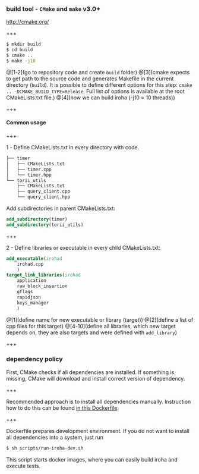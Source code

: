 ### build tool - `CMake` and `make` v3.0+

http://cmake.org/

+++

```bash
$ mkdir build
$ cd build
$ cmake ..
$ make -j10
```
@[1-2](go to repository code and create `build` folder)
@[3](cmake expects to get path to the source code and generates Makefile in the current directory (`build`). It is possible to define different options for this step: `cmake .. -DCMAKE_BUILD_TYPE=Release`. Full list of options is available at the root CMakeLists.txt file.)
@[4](now we can build iroha (-j10 = 10 threads))


+++

#### Common usage

+++

1 - Define CMakeLists.txt in every directory with code.

```bash
├── timer
│   ├── CMakeLists.txt
│   ├── timer.cpp
│   └── timer.hpp
└── torii_utils
    ├── CMakeLists.txt
    ├── query_client.cpp
    └── query_client.hpp
```

Add subdirectories in parent CMakeLists.txt:

```CMake
add_subdirectory(timer)
add_subdirectory(torii_utils)
```

+++

2 - Define libraries or executable in every child CMakeLists.txt:

```CMake
add_executable(irohad
    irohad.cpp
    )
target_link_libraries(irohad
    application
    raw_block_insertion
    gflags
    rapidjson
    keys_manager
    )
```
@[1](define name for new executable or library (target))
@[2](define a list of cpp files for this target)
@[4-10](define all libraries, which new target depends on, they are also targets and were defined with `add_library`)

+++

### dependency policy

First, CMake checks if all dependencies are installed. If something is missing, CMake will download and install correct version of dependency.

+++

Recommended approach is to install all dependencies manually. Instruction how to do this can be found [in this Dockerfile](https://github.com/hyperledger/iroha/blob/develop/docker/develop/Dockerfile).

+++

Dockerfile prepares development environment. If you do not want to install all dependencies into a system, just run

```bash
$ sh scripts/run-iroha-dev.sh
```

This script starts docker images, where you can easily build iroha and execute tests.
